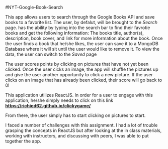 #NYT-Google-Book-Search

This app allows users to search through the Google Books API and save books to a favorite list. The user, by defalut, will be brought to the *Search* page. has the ability by typing into the search bar to find their favrotie books and get the following information: The books title, author(s), description, book cover, and link for more information about the book. Once the user finds a book that he/she likes, the user can save it to a MongoDB Database where it will sit until the user would like to remove it. To view the data, the user can switch to the *Saved* page

The user scores points by clicking on pictures that have not yet been clicked. Once the user cicks an image, the app will shuffle the pictures up and give the user another opportunity to click a new picture. If the user clicks on an image that has already been clicked, their score will go back to 0! 

This application utilizes ReactJS. In order for a user to engage with this application, he/she simply needs to click on this link **https://richied62.github.io/clickygame/**

From there, the user simply has to start clicking on pictures to start.

I faced a number of challenges with this assignment. I had a lot of trouble grasping the concepts in ReactJS but after looking at the in class materials, working with instructors, and discussing with peers, I was able to put together the app.